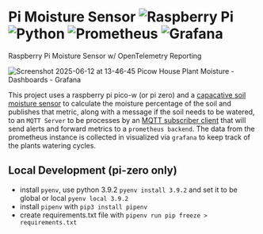 # Pi Moisture Sensor ![Raspberry Pi](https://img.shields.io/badge/-Raspberry_Pi-C51A4A?style=flat&logo=Raspberry-Pi) ![Python](https://img.shields.io/badge/python-3670A0?style=flat&logo=python&logoColor=ffdd54) ![Prometheus](https://img.shields.io/badge/Prometheus-E6522C?style=flat&logo=Prometheus&logoColor=white) ![Grafana](https://img.shields.io/badge/grafana-%23F46800.svg?style=flat&logo=grafana&logoColor=white)
Raspberry Pi Moisture Sensor w/ OpenTelemetry Reporting

![Screenshot 2025-06-12 at 13-46-45 Picow House Plant Moisture - Dashboards - Grafana](https://github.com/user-attachments/assets/eac5ca9a-8c33-4c14-abd8-65e6730e843e)


This project uses a raspberry pi pico-w (or pi zero) and a [capacative soil moisture sensor](https://www.amazon.com/AITRIP-Capacitive-Corrosion-Resistant-Electronic/dp/B094J8XD83/ref=asc_df_B094J8XD83?mcid=f36789f1b52d313ca55c0ddd806aee81&hvocijid=11206063840108402844-B094J8XD83-&hvexpln=73&tag=hyprod-20&linkCode=df0&hvadid=721245378154&hvpos=&hvnetw=g&hvrand=11206063840108402844&hvpone=&hvptwo=&hvqmt=&hvdev=c&hvdvcmdl=&hvlocint=&hvlocphy=9010835&hvtargid=pla-2281435177858&th=1) to calculate the moisture percentage of the soil and publishes that metric, along with a message if the soil needs to be watered, to an `MQTT Server` to be processes by an [MQTT subscriber client](https://github.com/jhawk7/mqtt-sub-client) that will send alerts and forward metrics to a `prometheus backend`. The data from the prometheus instance is collected in visualized via `grafana` to keep track of the plants watering cycles.

## Local Development (pi-zero only)
* install `pyenv`, use python 3.9.2 `pyenv install 3.9.2` and set it to be global or local `pyenv local 3.9.2`
* install `pipenv` with `pip3 install pipenv`
* create requirements.txt file with `pipenv run pip freeze > requirements.txt`
